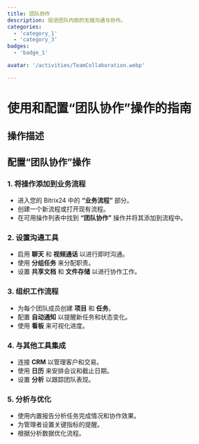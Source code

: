 ```yaml
---
title: 团队协作
description: 促进团队内部的无缝沟通与协作。
categories: 
  - 'category_1'
  - 'category_3'
badges: 
  - 'badge_1'

avatar: '/activities/TeamCollaboration.webp'

---
```

# 使用和配置“团队协作”操作的指南

## 操作描述

## **配置“团队协作”操作**

### 1. 将操作添加到业务流程
- 进入您的 Bitrix24 中的 **“业务流程”** 部分。
- 创建一个新流程或打开现有流程。
- 在可用操作列表中找到 **“团队协作”** 操作并将其添加到流程中。

### 2. 设置沟通工具
- 启用 **聊天** 和 **视频通话** 以进行即时沟通。
- 使用 **分组任务** 来分配职责。
- 设置 **共享文档** 和 **文件存储** 以进行协作工作。

### 3. 组织工作流程
- 为每个团队成员创建 **项目** 和 **任务**。
- 配置 **自动通知** 以提醒新任务和状态变化。
- 使用 **看板** 来可视化进度。

### 4. 与其他工具集成
- 连接 **CRM** 以管理客户和交易。
- 使用 **日历** 来安排会议和截止日期。
- 设置 **分析** 以跟踪团队表现。

### 5. 分析与优化
- 使用内置报告分析任务完成情况和协作效果。
- 为管理者设置关键指标的提醒。
- 根据分析数据优化流程。